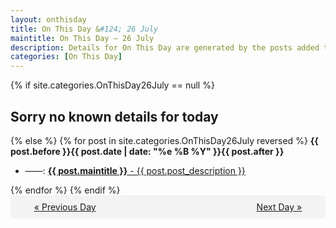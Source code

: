 ```yaml
---
layout: onthisday
title: On This Day &#124; 26 July
maintitle: On This Day — 26 July
description: Details for On This Day are generated by the posts added to the website so the content is subject to changes/updates over time.
categories: [On This Day]
---
```


{% if site.categories.OnThisDay26July == null %}
<h2>Sorry no known details for today</h2>
{% else %}
{% for post in site.categories.OnThisDay26July reversed %}
<strong>{{ post.before }}{{ post.date | date: "%e %B %Y" }}{{ post.after }}</strong>
<ul>
<li> ——: <a class="{{ post.class }}" href="{{ post.url }}"><strong>{{ post.maintitle }}</strong> - {{ post.post_description }}</a></li>
</ul>
{% endfor %}
{% endif %}
<br />
<div style="background-color: #f3f3f3; padding: 10px; border-radius: 5px; text-align: center; display: flex; justify-content: space-evenly;">
<a href="/onthisday/07/07-25">« Previous Day</a>
<span style="visibility:hidden;">[ Visit Leap Year February 29 ]</span>
<a href="/onthisday/07/07-27">Next Day »</a>
</div>
